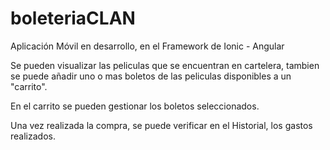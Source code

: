 # boleteriaCLAN
Aplicación Móvil en desarrollo, en el Framework de Ionic - Angular

Se pueden visualizar las peliculas que se encuentran en cartelera, tambien se puede añadir uno o mas boletos de las peliculas disponibles a un "carrito".

En el carrito se pueden gestionar los boletos seleccionados.

Una vez realizada la compra, se puede verificar en el Historial, los gastos realizados.
